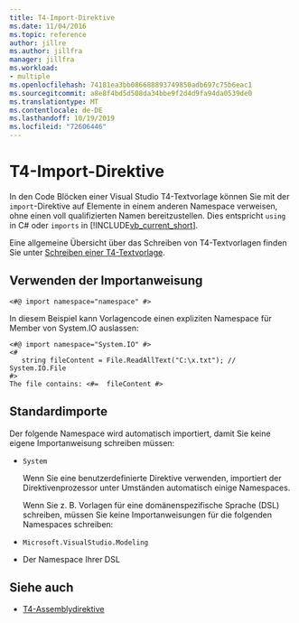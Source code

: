 ```yaml
---
title: T4-Import-Direktive
ms.date: 11/04/2016
ms.topic: reference
author: jillre
ms.author: jillfra
manager: jillfra
ms.workload:
- multiple
ms.openlocfilehash: 74181ea3bb086688893749850adb697c75b6eac1
ms.sourcegitcommit: a8e8f4bd5d508da34bbe9f2d4d9fa94da0539de0
ms.translationtype: MT
ms.contentlocale: de-DE
ms.lasthandoff: 10/19/2019
ms.locfileid: "72606446"
---
```

# <a name="t4-import-directive"></a>T4-Import-Direktive

In den Code Blöcken einer Visual Studio T4-Textvorlage können Sie mit der `import`-Direktive auf Elemente in einem anderen Namespace verweisen, ohne einen voll qualifizierten Namen bereitzustellen. Dies entspricht `using` in C# oder `imports` in [!INCLUDE[vb_current_short](../debugger/includes/vb_current_short_md.md)].

Eine allgemeine Übersicht über das Schreiben von T4-Textvorlagen finden Sie unter [Schreiben einer T4-Textvorlage](../modeling/writing-a-t4-text-template.md).

## <a name="using-the-import-directive"></a>Verwenden der Importanweisung

```
<#@ import namespace="namespace" #>
```

 In diesem Beispiel kann Vorlagencode einen expliziten Namespace für Member von System.IO auslassen:

```
<#@ import namespace="System.IO" #>
<#
   string fileContent = File.ReadAllText("C:\x.txt"); // System.IO.File
#>
The file contains: <#=  fileContent #>
```

## <a name="standard-imports"></a>Standardimporte
 Der folgende Namespace wird automatisch importiert, damit Sie keine eigene Importanweisung schreiben müssen:

- `System`

  Wenn Sie eine benutzerdefinierte Direktive verwenden, importiert der Direktivenprozessor unter Umständen automatisch einige Namespaces.

  Wenn Sie z. B. Vorlagen für eine domänenspezifische Sprache (DSL) schreiben, müssen Sie keine Importanweisungen für die folgenden Namespaces schreiben:

- `Microsoft.VisualStudio.Modeling`

- Der Namespace Ihrer DSL

## <a name="see-also"></a>Siehe auch

- [T4-Assemblydirektive](../modeling/t4-assembly-directive.md)